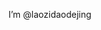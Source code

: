 I’m @laozidaodejing


<!---
laozidaodejing/laozidaodejing is a ✨ special ✨ repository because its `README.md` (this file) appears on your GitHub profile.
You can click the Preview link to take a look at your changes.
--->
